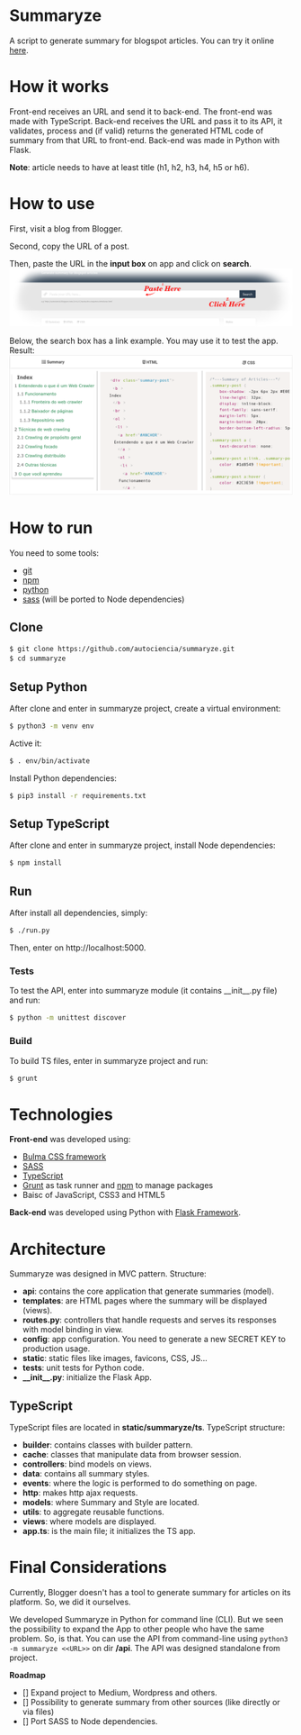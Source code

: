 # Summaryze
A script to generate summary for blogspot articles. You can try it online [here](https://summaryze.herokuapp.com/).

# How it works
Front-end receives an URL and send it to back-end. The front-end was made with TypeScript. Back-end receives the URL and pass it to its API, it validates, process and (if valid) returns the generated HTML code of summary from that URL to front-end. Back-end was made in Python with Flask.

**Note**: article needs to have at least title (h1, h2, h3, h4, h5 or h6).

# How to use
First, visit a blog from Blogger.

Second, copy the URL of a post.

Then, paste the URL in the **input box** on app and click on **search**.
![Tutorial Usage - Summaryze](github/tutorial-usage1.png)

Below, the search box has a link example. You may use it to test the app. Result:
![Tutorial Usage - Summaryze](github/tutorial-usage2.png)

# How to run
You need to some tools:

* [git](https://git-scm.com/downloads)
* [npm](https://nodejs.org/en/download/)
* [python](https://www.python.org/downloads/)
* [sass](https://sass-lang.com/install) (will be ported to Node dependencies)

## Clone
```bash
$ git clone https://github.com/autociencia/summaryze.git
$ cd summaryze
```

## Setup Python
After clone and enter in summaryze project, create a virtual environment:

```bash
$ python3 -m venv env
```

Active it:

```bash
$ . env/bin/activate
```

Install Python dependencies:

```bash
$ pip3 install -r requirements.txt
```

## Setup TypeScript
After clone and enter in summaryze project, install Node dependencies:

```bash
$ npm install
```

## Run
After install all dependencies, simply:
```bash
$ ./run.py
```
Then, enter on http://localhost:5000.

### Tests
To test the API, enter into summaryze module (it contains \_\_init\_\_.py file) and run:
```bash
$ python -m unittest discover
```

### Build
To build TS files, enter in summaryze project and run:
```bash
$ grunt
```

# Technologies
**Front-end** was developed using:
* [Bulma CSS framework](https://bulma.io/)
* [SASS](https://sass-lang.com/)
* [TypeScript](https://www.typescriptlang.org/)
* [Grunt](https://gruntjs.com/) as task runner and [npm](https://nodejs.org/en/) to manage packages
* Baisc of JavaScript, CSS3 and HTML5

**Back-end** was developed using Python with [Flask Framework](https://palletsprojects.com/p/flask/).


# Architecture
Summaryze was designed in MVC pattern. Structure:

* **api**: contains the core application that generate summaries (model).
* **templates**: are HTML pages where the summary will be displayed (views).
* **routes.py**: controllers that handle requests and serves its responses with model binding in view.
* **config**: app configuration. You need to generate a new SECRET KEY to production usage.
* **static**: static files like images, favicons, CSS, JS...
* **tests**: unit tests for Python code.
* **\_\_init\_\_.py**: initialize the Flask App.

## TypeScript
TypeScript files are located in **static/summaryze/ts**. TypeScript structure:

* **builder**: contains classes with builder pattern.
* **cache**: classes that manipulate data from browser session.
* **controllers**: bind models on views.
* **data**: contains all summary styles.
* **events**: where the logic is performed to do something on page.
* **http**: makes http ajax requests.
* **models**: where Summary and Style are located.
* **utils**: to aggregate reusable functions.
* **views**: where models are displayed.
* **app.ts**: is the main file; it initializes the TS app.


# Final Considerations
Currently, Blogger doesn't has a tool to generate summary for articles on its platform. So, we did it ourselves.

We developed Summaryze in Python for command line (CLI). But we seen the possibility to expand the App to other people who have the same problem. So, is that. You can use the API from command-line using ``python3 -m summaryze <<URL>>`` on dir **/api**. The API was designed standalone from project.

**Roadmap**

* [] Expand project to Medium, Wordpress and others.
* [] Possibility to generate summary from other sources (like directly or via files)
* [] Port SASS to Node dependencies.